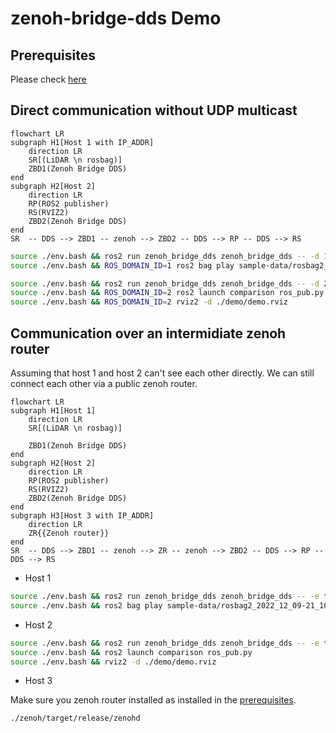 # zenoh-bridge-dds Demo


## Prerequisites

Please check [here](../READMD.md)

## Direct communication without UDP multicast

```mermaid
flowchart LR
subgraph H1[Host 1 with IP_ADDR]
    direction LR
    SR[(LiDAR \n rosbag)]
    ZBD1(Zenoh Bridge DDS)
end
subgraph H2[Host 2]
    direction LR
    RP(ROS2 publisher)
    RS(RVIZ2)
    ZBD2(Zenoh Bridge DDS)
end
SR  -- DDS --> ZBD1 -- zenoh --> ZBD2 -- DDS --> RP -- DDS --> RS
```
```bash
source ./env.bash && ros2 run zenoh_bridge_dds zenoh_bridge_dds -- -d 1 -l tcp/0.0.0.0:7447
source ./env.bash && ROS_DOMAIN_ID=1 ros2 bag play sample-data/rosbag2_2022_12_09-21_10_35_0.db3 --loop -r 1
```

```bash
source ./env.bash && ros2 run zenoh_bridge_dds zenoh_bridge_dds -- -d 2 -e tcp/IP_ADDR:7447
source ./env.bash && ROS_DOMAIN_ID=2 ros2 launch comparison ros_pub.py
source ./env.bash && ROS_DOMAIN_ID=2 rviz2 -d ./demo/demo.rviz
```

## Communication over an intermidiate zenoh router

Assuming  that host 1 and host 2 can't see each other directly. We can still connect each other via a public zenoh router.

```mermaid
flowchart LR
subgraph H1[Host 1]
    direction LR
    SR[(LiDAR \n rosbag)]

    ZBD1(Zenoh Bridge DDS)
end
subgraph H2[Host 2]
    direction LR
    RP(ROS2 publisher)
    RS(RVIZ2)
    ZBD2(Zenoh Bridge DDS)
end
subgraph H3[Host 3 with IP_ADDR]
    direction LR
    ZR{{Zenoh router}}
end
SR  -- DDS --> ZBD1 -- zenoh --> ZR -- zenoh --> ZBD2 -- DDS --> RP -- DDS --> RS
```

* Host 1

```bash
source ./env.bash && ros2 run zenoh_bridge_dds zenoh_bridge_dds -- -e tcp/IP_ADDR:7447
source ./env.bash && ros2 bag play sample-data/rosbag2_2022_12_09-21_10_35_0.db3 --loop -r 1
```

* Host 2

```bash
source ./env.bash && ros2 run zenoh_bridge_dds zenoh_bridge_dds -- -e tcp/IP_ADDR:7447
source ./env.bash && ros2 launch comparison ros_pub.py
source ./env.bash && rviz2 -d ./demo/demo.rviz
```

* Host 3

Make sure you zenoh router installed as installed in the [prerequisites](../README.md).

```bash
./zenoh/target/release/zenohd
```
